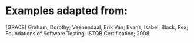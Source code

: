 # Examples adapted from:

[GRA08] Graham, Dorothy; Veenendaal, Erik Van; Evans, Isabel; Black, Rex; Foundations of Software Testing: ISTQB Certification; 2008.
